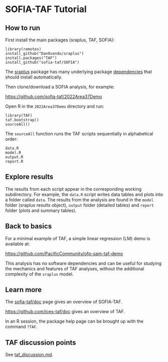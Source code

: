 # SOFIA-TAF Tutorial

## How to run

First install the main packages (sraplus, TAF, SOFIA):

```
library(remotes)
install_github("DanOvando/sraplus")
install.packages("TAF")
install_github("sofia-taf/SOFIA")
```

The [sraplus](https://github.com/DanOvando/sraplus) package has many underlying
package [dependencies](README_dependencies.md) that should install
automatically.

Then clone/download a SOFIA analysis, for example:

https://github.com/sofia-taf/2022Area37Demo

Open R in the `2022Area37Demo` directory and run:

```
library(TAF)
taf.bootstrap()
sourceAll()
```

The `sourceAll` function runs the TAF scripts sequentially in alphabetical
order:

```
data.R
model.R
output.R
report.R
```

## Explore results

The results from each script appear in the corresponding working subdirectory.
For example, the `data.R` script writes data tables and plots into a folder
called `data`. The results from the analysis are found in the `model` folder
(sraplus results object), `output` folder (detailed tables) and `report` folder
(plots and summary tables).

## Back to basics

For a minimal example of TAF, a simple linear regression (LM) demo is available
at:

https://github.com/PacificCommunity/ofp-sam-taf-demo

This analysis has no software dependencies and can be useful for studying the
mechanics and features of TAF analyses, without the additional complexity of the
`sraplus` model.

## Learn more

The [sofia-taf/doc](https://github.com/sofia-taf/doc) page gives an overview of
SOFIA-TAF.

https://github.com/ices-taf/doc gives an overview of TAF.

In an R session, the package help page can be brought up with the command
`?TAF`.

## TAF discussion points

See [taf_discussion.md](taf_discussion.md).
